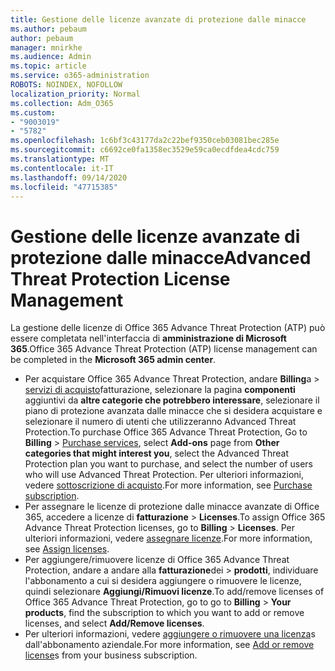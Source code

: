 ```yaml
---
title: Gestione delle licenze avanzate di protezione dalle minacce
ms.author: pebaum
author: pebaum
manager: mnirkhe
ms.audience: Admin
ms.topic: article
ms.service: o365-administration
ROBOTS: NOINDEX, NOFOLLOW
localization_priority: Normal
ms.collection: Adm_O365
ms.custom:
- "9003019"
- "5782"
ms.openlocfilehash: 1c6bf3c43177da2c22bef9350ceb03081bec285e
ms.sourcegitcommit: c6692ce0fa1358ec3529e59ca0ecdfdea4cdc759
ms.translationtype: MT
ms.contentlocale: it-IT
ms.lasthandoff: 09/14/2020
ms.locfileid: "47715385"
---
```

# <a name="advanced-threat-protection-license-management"></a><span data-ttu-id="c5627-102">Gestione delle licenze avanzate di protezione dalle minacce</span><span class="sxs-lookup"><span data-stu-id="c5627-102">Advanced Threat Protection License Management</span></span>

<span data-ttu-id="c5627-103">La gestione delle licenze di Office 365 Advance Threat Protection (ATP) può essere completata nell'interfaccia di  **amministrazione di Microsoft 365**.</span><span class="sxs-lookup"><span data-stu-id="c5627-103">Office 365 Advance Threat Protection (ATP) license management can be completed in the  **Microsoft 365 admin center**.</span></span>

- <span data-ttu-id="c5627-104">Per acquistare Office 365 Advance Threat Protection, andare **Billing**a  >  [servizi di acquisto](https://go.microsoft.com/fwlink/p/?linkid=868433)fatturazione, selezionare la pagina **componenti** aggiuntivi da **altre categorie che potrebbero interessare**, selezionare il piano di protezione avanzata dalle minacce che si desidera acquistare e selezionare il numero di utenti che utilizzeranno Advanced Threat Protection.</span><span class="sxs-lookup"><span data-stu-id="c5627-104">To purchase Office 365 Advance Threat Protection, Go to  **Billing** > [Purchase services](https://go.microsoft.com/fwlink/p/?linkid=868433), select **Add-ons** page from  **Other categories that might interest you**, select the Advanced Threat Protection plan you want to purchase, and select the number of users who will use Advanced Threat Protection.</span></span> <span data-ttu-id="c5627-105">Per ulteriori informazioni, vedere [sottoscrizione di acquisto](https://docs.microsoft.com/microsoft-365/commerce/subscriptions/upgrade-to-different-plan).</span><span class="sxs-lookup"><span data-stu-id="c5627-105">For more information, see [Purchase subscription](https://docs.microsoft.com/microsoft-365/commerce/subscriptions/upgrade-to-different-plan).</span></span>
- <span data-ttu-id="c5627-106">Per assegnare le licenze di protezione dalle minacce avanzate di Office 365, accedere a licenze di **fatturazione**  >  **Licenses**.</span><span class="sxs-lookup"><span data-stu-id="c5627-106">To assign Office 365 Advance Threat Protection licenses, go to **Billing** > **Licenses**.</span></span> <span data-ttu-id="c5627-107">Per ulteriori informazioni, vedere  [assegnare licenze](https://docs.microsoft.com/microsoft-365/admin/manage/assign-licenses-to-users).</span><span class="sxs-lookup"><span data-stu-id="c5627-107">For more information, see  [Assign licenses](https://docs.microsoft.com/microsoft-365/admin/manage/assign-licenses-to-users).</span></span>  
- <span data-ttu-id="c5627-108">Per aggiungere/rimuovere licenze di Office 365 Advance Threat Protection, andare a andare alla **fatturazione**dei  >  **prodotti**, individuare l'abbonamento a cui si desidera aggiungere o rimuovere le licenze, quindi selezionare **Aggiungi/Rimuovi licenze**.</span><span class="sxs-lookup"><span data-stu-id="c5627-108">To add/remove licenses of Office 365 Advance Threat Protection, go to go to **Billing** > **Your products**, find the subscription to which you want to add or remove licenses, and select **Add/Remove licenses**.</span></span>  
- <span data-ttu-id="c5627-109">Per ulteriori informazioni, vedere [aggiungere o rimuovere una licenza](https://docs.microsoft.com/microsoft-365/commerce/licenses/buy-licenses?view=o365-worldwide#add-or-remove-licenses-for-your-business-subscription)s dall'abbonamento aziendale.</span><span class="sxs-lookup"><span data-stu-id="c5627-109">For more information, see [Add or remove license](https://docs.microsoft.com/microsoft-365/commerce/licenses/buy-licenses?view=o365-worldwide#add-or-remove-licenses-for-your-business-subscription)s from your business subscription.</span></span>
